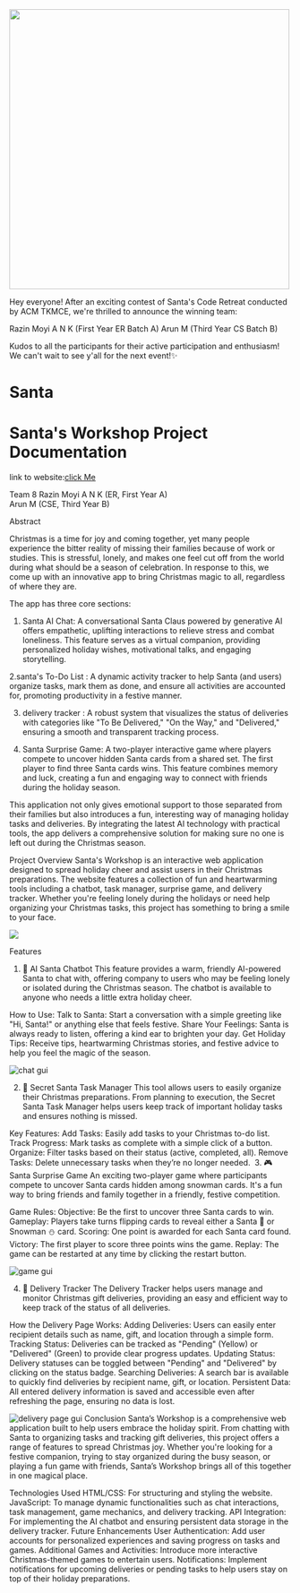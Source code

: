 

<img src="./GUI/result.jpg" width="500px">


Hey everyone!  After an exciting contest of Santa's Code Retreat conducted by ACM TKMCE, we're thrilled to announce the winning team:

Razin Moyi A N K (First Year ER Batch A)
Arun M (Third Year CS Batch B)

Kudos to all the participants for their active participation and enthusiasm! We can't wait to see y'all for the next event!✨


# Santa
<h1>Santa's Workshop Project Documentation</h1>
link to website:<a href="https://santa-teal.vercel.app/">click Me</a>

Team 8
Razin Moyi A N K (ER, First Year A)   
Arun M (CSE, Third Year B)  

Abstract

Christmas is a time for joy and coming together, yet many people experience the bitter reality of missing their families because of work or studies. This is stressful, lonely, and makes one feel cut off from the world during what should be a season of celebration. In response to this, we come up with an innovative app to bring Christmas magic to all, regardless of where they are.

The app has three core sections:

 1. Santa AI Chat: A conversational Santa Claus powered by generative AI offers empathetic, uplifting interactions to relieve stress and combat loneliness. This feature serves as a virtual companion, providing personalized holiday wishes, motivational talks, and engaging storytelling.

2.santa's To-Do List : A dynamic activity tracker to help Santa (and users) organize tasks, mark them as done, and ensure all activities are accounted for, promoting productivity in a festive manner. 
 
3. delivery tracker : A robust system that visualizes the status of deliveries with categories like "To Be Delivered," "On the Way," and "Delivered," ensuring a smooth and transparent tracking process.

4. Santa Surprise Game: A two-player interactive game where players compete to uncover hidden Santa cards from a shared set. The first player to find three Santa cards wins. This feature combines memory and luck, creating a fun and engaging way to connect with friends during the holiday season.


This application not only gives emotional support to those separated from their families but also introduces a fun, interesting way of managing holiday tasks and deliveries. By integrating the latest AI technology with practical tools, the app delivers a comprehensive solution for making sure no one is left out during the Christmas season.

Project Overview
Santa's Workshop is an interactive web application designed to spread holiday cheer and assist users in their Christmas preparations. The website features a collection of fun and heartwarming tools including a chatbot, task manager, surprise game, and delivery tracker. Whether you're feeling lonely during the holidays or need help organizing your Christmas tasks, this project has something to bring a smile to your face.


<img src="./GUI/Home.png">

Features
1. 🤖 AI Santa Chatbot
This feature provides a warm, friendly AI-powered Santa to chat with, offering company to users who may be feeling lonely or isolated during the Christmas season. The chatbot is available to anyone who needs a little extra holiday cheer.

How to Use:
Talk to Santa: Start a conversation with a simple greeting like "Hi, Santa!" or anything else that feels festive.
Share Your Feelings: Santa is always ready to listen, offering a kind ear to brighten your day.
Get Holiday Tips: Receive tips, heartwarming Christmas stories, and festive advice to help you feel the magic of the season.

<img src="./GUI/Chat With Santa.png" alt="chat gui">

2. 📝 Secret Santa Task Manager
This tool allows users to easily organize their Christmas preparations. From planning to execution, the Secret Santa Task Manager helps users keep track of important holiday tasks and ensures nothing is missed.

Key Features:
Add Tasks: Easily add tasks to your Christmas to-do list.
Track Progress: Mark tasks as complete with a simple click of a button.
Organize: Filter tasks based on their status (active, completed, all).
Remove Tasks: Delete unnecessary tasks when they’re no longer needed.
<img src="./GUI/Task Manager.png" alt="">
3. 🎮 Santa Surprise Game
An exciting two-player game where participants compete to uncover Santa cards hidden among snowman cards. It's a fun way to bring friends and family together in a friendly, festive competition.

Game Rules:
Objective: Be the first to uncover three Santa cards to win.
Gameplay: Players take turns flipping cards to reveal either a Santa 🎅 or Snowman ⛄ card.
Scoring: One point is awarded for each Santa card found.
Victory: The first player to score three points wins the game.
Replay: The game can be restarted at any time by clicking the restart button.

<img src="./GUI/Game.png" alt="game gui">

4. 🚚 Delivery Tracker
The Delivery Tracker helps users manage and monitor Christmas gift deliveries, providing an easy and efficient way to keep track of the status of all deliveries.

How the Delivery Page Works:
Adding Deliveries: Users can easily enter recipient details such as name, gift, and location through a simple form.
Tracking Status: Deliveries can be tracked as "Pending" (Yellow) or "Delivered" (Green) to provide clear progress updates.
Updating Status: Delivery statuses can be toggled between "Pending" and "Delivered" by clicking on the status badge.
Searching Deliveries: A search bar is available to quickly find deliveries by recipient name, gift, or location.
Persistent Data: All entered delivery information is saved and accessible even after refreshing the page, ensuring no data is lost.


<img src="./GUI/Delivery.png" alt="delivery page gui">
Conclusion
Santa’s Workshop is a comprehensive web application built to help users embrace the holiday spirit. From chatting with Santa to organizing tasks and tracking gift deliveries, this project offers a range of features to spread Christmas joy. Whether you're looking for a festive companion, trying to stay organized during the busy season, or playing a fun game with friends, Santa’s Workshop brings all of this together in one magical place.

Technologies Used
HTML/CSS: For structuring and styling the website.
JavaScript: To manage dynamic functionalities such as chat interactions, task management, game mechanics, and delivery tracking.
API Integration: For implementing the AI chatbot and ensuring persistent data storage in the delivery tracker.
Future Enhancements
User Authentication: Add user accounts for personalized experiences and saving progress on tasks and games.
Additional Games and Activities: Introduce more interactive Christmas-themed games to entertain users.
Notifications: Implement notifications for upcoming deliveries or pending tasks to help users stay on top of their holiday preparations.
  